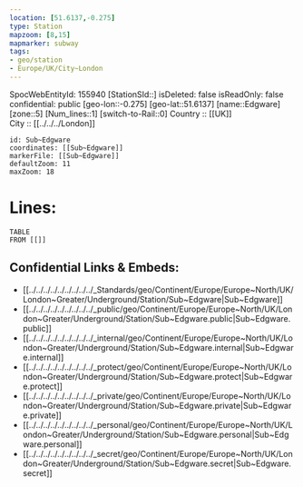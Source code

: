 ```yaml
---
location: [51.6137,-0.275] 
type: Station 
mapzoom: [8,15] 
mapmarker: subway 
tags:
- geo/station
- Europe/UK/City~London
---
```

SpocWebEntityId: 155940
[StationSId::] 
isDeleted: false
isReadOnly: false
confidential: public
[geo-lon::-0.275] 
[geo-lat::51.6137] 
[name::Edgware] 
[zone::5] 
[Num_lines::1] 
[switch-to-Rail::0] 
Country :: [[UK]]  
City :: [[../../../London]]  


```leaflet
id: Sub~Edgware
coordinates: [[Sub~Edgware]] 
markerFile: [[Sub~Edgware]] 
defaultZoom: 11 
maxZoom: 18
```


# Lines: 
```dataview
TABLE 
FROM [[]] 
```

## Confidential Links & Embeds: 
- [[../../../../../../../../../_Standards/geo/Continent/Europe/Europe~North/UK/London~Greater/Underground/Station/Sub~Edgware|Sub~Edgware]] 
- [[../../../../../../../../../_public/geo/Continent/Europe/Europe~North/UK/London~Greater/Underground/Station/Sub~Edgware.public|Sub~Edgware.public]] 
- [[../../../../../../../../../_internal/geo/Continent/Europe/Europe~North/UK/London~Greater/Underground/Station/Sub~Edgware.internal|Sub~Edgware.internal]] 
- [[../../../../../../../../../_protect/geo/Continent/Europe/Europe~North/UK/London~Greater/Underground/Station/Sub~Edgware.protect|Sub~Edgware.protect]] 
- [[../../../../../../../../../_private/geo/Continent/Europe/Europe~North/UK/London~Greater/Underground/Station/Sub~Edgware.private|Sub~Edgware.private]] 
- [[../../../../../../../../../_personal/geo/Continent/Europe/Europe~North/UK/London~Greater/Underground/Station/Sub~Edgware.personal|Sub~Edgware.personal]] 
- [[../../../../../../../../../_secret/geo/Continent/Europe/Europe~North/UK/London~Greater/Underground/Station/Sub~Edgware.secret|Sub~Edgware.secret]] 
